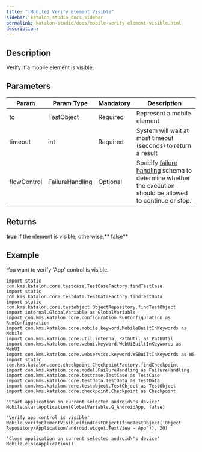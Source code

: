 ```yaml
---
title: "[Mobile] Verify Element Visible" 
sidebar: katalon_studio_docs_sidebar
permalink: katalon-studio/docs/mobile-verify-element-visible.html 
description: 
---
```

Description
-----------

Verify if a mobile element is visible.

Parameters  
------------

| Param | Param Type | Mandatory | Description |
| --- | --- | --- | --- |
| to | TestObject  | Required | Represent a mobile element |
| timeout  | int | Required | System will wait at most timeout (seconds) to return a result |
| flowControl | FailureHandling | Optional | Specify [failure handling](https://docs.katalon.com/x/qAAM) schema to determine whether the execution should be allowed to continue or stop. |

Returns
-------

**true** if the element is visible; otherwise,** false**

Example
-------

You want to verify 'App' control is visible.

```
import static com.kms.katalon.core.testcase.TestCaseFactory.findTestCase
import static com.kms.katalon.core.testdata.TestDataFactory.findTestData
import static com.kms.katalon.core.testobject.ObjectRepository.findTestObject
import internal.GlobalVariable as GlobalVariable
import com.kms.katalon.core.configuration.RunConfiguration as RunConfiguration
import com.kms.katalon.core.mobile.keyword.MobileBuiltInKeywords as Mobile
import com.kms.katalon.core.util.internal.PathUtil as PathUtil
import com.kms.katalon.core.webui.keyword.WebUiBuiltInKeywords as WebUI
import com.kms.katalon.core.webservice.keyword.WSBuiltInKeywords as WS
import static com.kms.katalon.core.checkpoint.CheckpointFactory.findCheckpoint
import com.kms.katalon.core.model.FailureHandling as FailureHandling
import com.kms.katalon.core.testcase.TestCase as TestCase
import com.kms.katalon.core.testdata.TestData as TestData
import com.kms.katalon.core.testobject.TestObject as TestObject
import com.kms.katalon.core.checkpoint.Checkpoint as Checkpoint

'Start application on current selected android\'s device'
Mobile.startApplication(GlobalVariable.G_AndroidApp, false)

'Verify app control is visible'
Mobile.verifyElementVisible(findTestObject(findTestObject('Object Repository/Application/android.widget.TextView - App')), 20)

'Close application on current selected android\'s device'
Mobile.closeApplication()
```